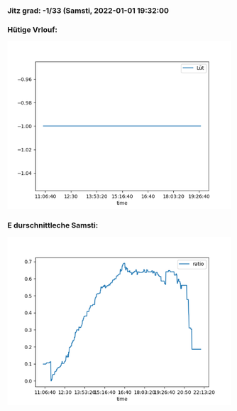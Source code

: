 ### Jitz grad: -1/33 (Samsti, 2022-01-01 19:32:00

### Hütige Vrlouf:
![Graph](Today.png)

### E durschnittleche Samsti:
![Graph](Samsti.png)